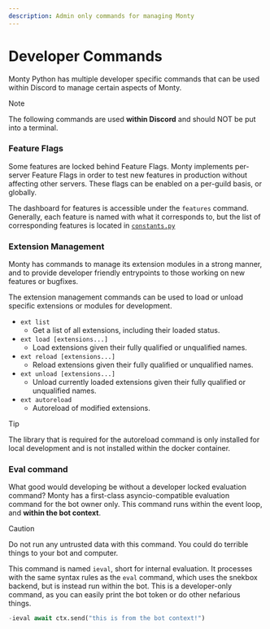 ```yaml
---
description: Admin only commands for managing Monty
---
```


# Developer Commands

Monty Python has multiple developer specific commands that can be used within
Discord to manage certain aspects of Monty.

> [!NOTE]
> The following commands are used **within Discord** and should NOT be put into
> a terminal.

### Feature Flags

Some features are locked behind Feature Flags. Monty implements per-server
Feature Flags in order to test new features in production without affecting
other servers. These flags can be enabled on a per-guild basis, or globally.

The dashboard for features is accessible under the `features` command.
Generally, each feature is named with what it corresponds to, but the list of
corresponding features is located in
[`constants.py`](https://github.com/onerandomusername/monty-python/blob/main/monty/constants.py)

### Extension Management

Monty has commands to manage its extension modules in a strong manner, and to
provide developer friendly entrypoints to those working on new features or
bugfixes.

The extension management commands can be used to load or unload specific
extensions or modules for development.

- `ext list`
    - Get a list of all extensions, including their loaded status.
- `ext load [extensions...]`
    - Load extensions given their fully qualified or unqualified names.
- `ext reload [extensions...]`
    - Reload extensions given their fully qualified or unqualified names.
- `ext unload [extensions...]`
    - Unload currently loaded extensions given their fully qualified or
        unqualified names.
- `ext autoreload`
    - Autoreload of modified extensions.

> [!TIP]
> The library that is required for the autoreload command is only installed for
> local development and is not installed within the docker container.

### Eval command

What good would developing be without a developer locked evaluation command?
Monty has a first-class asyncio-compatible evaluation command for the bot owner
only. This command runs within the event loop, and **within the bot context**.

> [!CAUTION]
> Do not run any untrusted data with this command. You could do terrible things
> to your bot and computer.

This command is named `ieval`, short for internal evaluation. It processes with
the same syntax rules as the `eval` command, which uses the snekbox backend, but
is instead run within the bot. This is a developer-only command, as you can
easily print the bot token or do other nefarious things.

```py
-ieval await ctx.send("this is from the bot context!")
```
